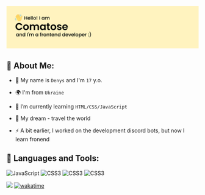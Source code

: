 [![Preview Image](./preview.svg)]()

##

## 🌵 About Me:

- 👋 My name is `Denys` and I'm `17` y.o.

- 🌍 I'm from `Ukraine`

- 🌱 I’m currently learning `HTML/CSS/JavaScript`

- 💎 My dream - travel the world

- ⚡ A bit earlier, I worked on the development discord bots, but now I learn fronend

## 🎨 Languages and Tools:
<p>
    <img alt="JavaScript" src="https://img.shields.io/badge/javascript-F7DF1E.svg?style=for-the-badge&logo=javascript&logoColor=000"></img>
    <img alt="CSS3" src="https://img.shields.io/badge/css3-%231572B6.svg?style=for-the-badge&logo=css3&logoColor=white"></img>
    <img alt="CSS3" src="https://img.shields.io/badge/html5-%23E34F26.svg?style=for-the-badge&logo=html5&logoColor=white"></img>
    <img alt="CSS3" src="https://img.shields.io/badge/MongoDB-%234ea94b.svg?style=for-the-badge&logo=mongodb&logoColor=white"></img>
</p>

![](https://komarev.com/ghpvc/?username=xcomatosex&label=PROFILE+VIEWS)
[![wakatime](https://wakatime.com/badge/user/018d6abf-c631-464d-b438-798695f7a73b.svg)](https://wakatime.com/@018d6abf-c631-464d-b438-798695f7a73b)
## 
